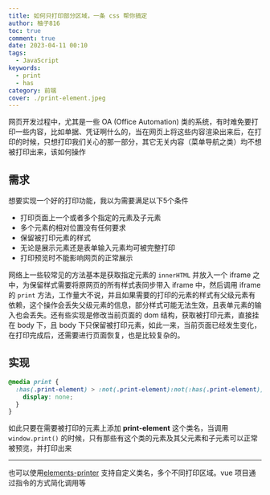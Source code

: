 ```yaml
---
title: 如何只打印部分区域，一条 css 帮你搞定
author: 柚子816
toc: true
comment: true
date: 2023-04-11 00:10
tags:
  - JavaScript
keywords: 
  - print
  - has
category: 前端
cover: ./print-element.jpeg
---
```



网页开发过程中，尤其是一些 OA (Office Automation) 类的系统，有时难免要打印一些内容，比如单据、凭证啊什么的，当在网页上将这些内容渲染出来后，在打印的时候，只想打印我们关心的那一部分，其它无关内容（菜单导航之类）均不想被打印出来，该如何操作

## 需求

想要实现一个好的打印功能，我以为需要满足以下5个条件

- 打印页面上一个或者多个指定的元素及子元素
- 多个元素的相对位置没有任何要求
- 保留被打印元素的样式
- 无论是展示元素还是表单输入元素均可被完整打印
- 打印预览时不能影响网页的正常展示


网络上一些较常见的方法基本是获取指定元素的 `innerHTML` 并放入一个 iframe 之中，为保留样式需要将原网页的所有样式表同步带入 iframe 中，然后调用 iframe 的 `print` 方法，工作量大不说，并且如果需要的打印的元素的样式有父级元素有依赖，这个操作会丢失父级元素的信息，部分样式可能无法生效，且表单元素的输入也会丢失。还有些实现是修改当前页面的 dom 结构，获取被打印元素，直接挂在 body 下，且 body 下只保留被打印元素，如此一来，当前页面已经发生变化，在打印完成后，还需要进行页面恢复，也是比较复杂的。

## 实现

```css
@media print {
  :has(.print-element) > :not(.print-element):not(:has(.print-element)) {
    display: none;
  }
}
```

如此只要在需要被打印的元素上添加 **print-element** 这个类名，当调用 `window.print()` 的时候，只有那些有这个类的元素及其父元素和子元素可以正常被预览，并打印出来

---

也可以使用[elements-printer](https://www.npmjs.com/package/elements-printer) 支持自定义类名，多个不同打印区域。vue 项目通过指令的方式简化调用等
